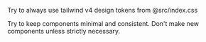 Try to always use tailwind v4 design tokens from @src/index.css

Try to keep components minimal and consistent. Don't make new components unless strictly necessary. 

